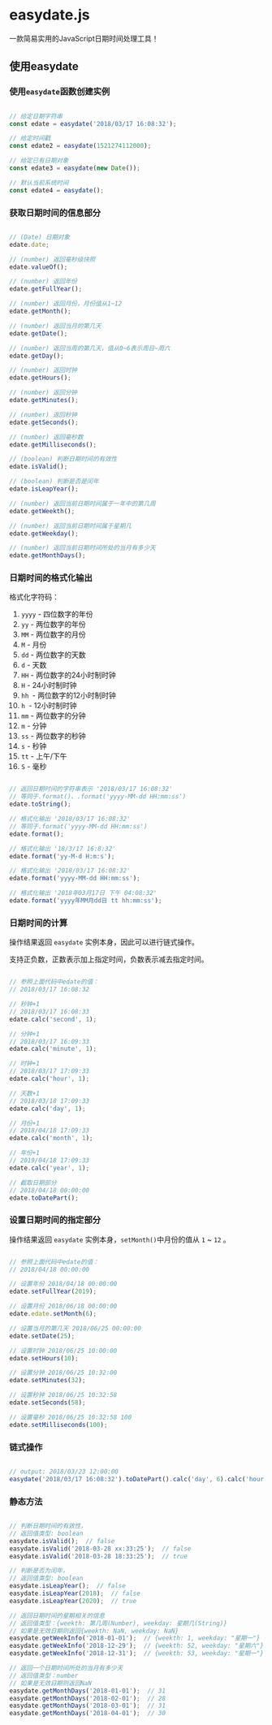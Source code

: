# easydate.js

一款简易实用的JavaScript日期时间处理工具！

## 使用easydate

### 使用`easydate`函数创建实例


```js

// 给定日期字符串
const edate = easydate('2018/03/17 16:08:32');

// 给定时间戳
const edate2 = easydate(1521274112000);

// 给定已有日期对象
const edate3 = easydate(new Date());

// 默认当前系统时间
const edate4 = easydate();

```

### 获取日期时间的信息部分

```js

// (Date) 日期对象
edate.date;

// (number) 返回毫秒级快照
edate.valueOf();

// (number) 返回年份
edate.getFullYear();

// (number) 返回月份，月份值从1~12
edate.getMonth();

// (number) 返回当月的第几天
edate.getDate();

// (number) 返回当周的第几天，值从0~6表示周日~周六
edate.getDay();

// (number) 返回时钟
edate.getHours();

// (number) 返回分钟
edate.getMinutes();

// (number) 返回秒钟
edate.getSeconds();

// (number) 返回毫秒数
edate.getMilliseconds();

// (boolean) 判断日期时间的有效性
edate.isValid();

// (boolean) 判断是否是闰年
edate.isLeapYear();

// (number) 返回当前日期时间属于一年中的第几周
edate.getWeekth();

// (number) 返回当前日期时间属于星期几
edate.getWeekday();

// (number) 返回当前日期时间所处的当月有多少天
edate.getMonthDays();

```

### 日期时间的格式化输出

格式化字符码：

1. `yyyy` - 四位数字的年份
1. `yy` - 两位数字的年份
1. `MM` - 两位数字的月份
1. `M` - 月份
1. `dd` - 两位数字的天数
1. `d` - 天数
1. `HH` - 两位数字的24小时制时钟
1. `H` - 24小时制时钟
1. `hh `- 两位数字的12小时制时钟
1. `h `- 12小时制时钟
1. `mm` - 两位数字的分钟
1. `m` - 分钟
1. `ss` - 两位数字的秒钟
1. `s` - 秒钟
1. `tt` - 上午/下午
1. `S` - 毫秒


```js

// 返回日期时间的字符串表示 '2018/03/17 16:08:32'
// 等同于.format()、.format('yyyy-MM-dd HH:mm:ss')
edate.toString();

// 格式化输出 '2018/03/17 16:08:32'
// 等同于.format('yyyy-MM-dd HH:mm:ss')
edate.format();

// 格式化输出 '18/3/17 16:8:32'
edate.format('yy-M-d H:m:s');

// 格式化输出 '2018/03/17 16:08:32'
edate.format('yyyy-MM-dd HH:mm:ss');

// 格式化输出 '2018年03月17日 下午 04:08:32'
edate.format('yyyy年MM月dd日 tt hh:mm:ss');

```

### 日期时间的计算

操作结果返回 `easydate` 实例本身，因此可以进行链式操作。

支持正负数，正数表示加上指定时间，负数表示减去指定时间。

```js

// 参照上面代码中edate的值：
// 2018/03/17 16:08:32

// 秒钟+1
// 2018/03/17 16:08:33
edate.calc('second', 1);  

// 分钟+1
// 2018/03/17 16:09:33
edate.calc('minute', 1);  

// 时钟+1
// 2018/03/17 17:09:33
edate.calc('hour', 1);  

// 天数+1
// 2018/03/18 17:09:33
edate.calc('day', 1);  

// 月份+1
// 2018/04/18 17:09:33
edate.calc('month', 1);  

// 年份+1
// 2019/04/18 17:09:33
edate.calc('year', 1);  

// 截取日期部分
// 2018/04/18 00:00:00
edate.toDatePart();

```

### 设置日期时间的指定部分

操作结果返回 `easydate` 实例本身，`setMonth()`中月份的值从 `1` ~ `12` 。

```js

// 参照上面代码中edate的值：
// 2018/04/18 00:00:00

// 设置年份 2018/04/18 00:00:00
edate.setFullYear(2019);  

// 设置月份 2018/06/18 00:00:00
edate.edate.setMonth(6);  

// 设置当月的第几天 2018/06/25 00:00:00
edate.setDate(25);

// 设置时钟 2018/06/25 10:00:00
edate.setHours(10);

// 设置分钟 2018/06/25 10:32:00
edate.setMinutes(32);

// 设置秒钟 2018/06/25 10:32:58
edate.setSeconds(58);

// 设置毫秒 2018/06/25 10:32:58 100
edate.setMilliseconds(100);

```

### 链式操作


```js

// output: 2018/03/23 12:00:00
easydate('2018/03/17 16:08:32').toDatePart().calc('day', 6).calc('hour', 12).format();

```


### 静态方法


```js

// 判断日期时间的有效性，
// 返回值类型: boolean
easydate.isValid();  // false
easydate.isValid('2018-03-28 xx:33:25');  // false
easydate.isValid('2018-03-28 18:33:25');  // true

// 判断是否为闰年，
// 返回值类型: boolean
easydate.isLeapYear();  // false
easydate.isLeapYear(2018);  // false
easydate.isLeapYear(2020);  // true

// 返回日期时间的星期相关的信息
// 返回值类型：{weekth: 第几周(Number), weekday: 星期几(String)}
// 如果是无效日期则返回{weekth: NaN, weekday: NaN}
easydate.getWeekInfo('2018-01-01');  // {weekth: 1, weekday: "星期一"}
easydate.getWeekInfo('2018-12-29');  // {weekth: 52, weekday: "星期六"}
easydate.getWeekInfo('2018-12-31');  // {weekth: 53, weekday: "星期一"}

// 返回一个日期时间所处的当月有多少天
// 返回值类型：number
// 如果是无效日期则返回NaN
easydate.getMonthDays('2018-01-01');  // 31
easydate.getMonthDays('2018-02-01');  // 28
easydate.getMonthDays('2018-03-01');  // 31
easydate.getMonthDays('2018-04-01');  // 30

```
